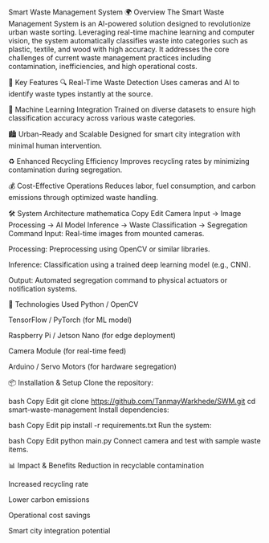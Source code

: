 Smart Waste Management System
🌍 Overview
The Smart Waste Management System is an AI-powered solution designed to revolutionize urban waste sorting. Leveraging real-time machine learning and computer vision, the system automatically classifies waste into categories such as plastic, textile, and wood with high accuracy. It addresses the core challenges of current waste management practices including contamination, inefficiencies, and high operational costs.

🚀 Key Features
🔍 Real-Time Waste Detection
Uses cameras and AI to identify waste types instantly at the source.

🧠 Machine Learning Integration
Trained on diverse datasets to ensure high classification accuracy across various waste categories.

🏙️ Urban-Ready and Scalable
Designed for smart city integration with minimal human intervention.

♻️ Enhanced Recycling Efficiency
Improves recycling rates by minimizing contamination during segregation.

💰 Cost-Effective Operations
Reduces labor, fuel consumption, and carbon emissions through optimized waste handling.

🛠️ System Architecture
mathematica
Copy
Edit
Camera Input → Image Processing → AI Model Inference → Waste Classification → Segregation Command
Input: Real-time images from mounted cameras.

Processing: Preprocessing using OpenCV or similar libraries.

Inference: Classification using a trained deep learning model (e.g., CNN).

Output: Automated segregation command to physical actuators or notification systems.

🔧 Technologies Used
Python / OpenCV

TensorFlow / PyTorch (for ML model)

Raspberry Pi / Jetson Nano (for edge deployment)

Camera Module (for real-time feed)

Arduino / Servo Motors (for hardware segregation)

📦 Installation & Setup
Clone the repository:

bash
Copy
Edit
git clone https://github.com/TanmayWarkhede/SWM.git
cd smart-waste-management
Install dependencies:

bash
Copy
Edit
pip install -r requirements.txt
Run the system:

bash
Copy
Edit
python main.py
Connect camera and test with sample waste items.

📊 Impact & Benefits
Reduction in recyclable contamination

Increased recycling rate

Lower carbon emissions

Operational cost savings

Smart city integration potential

